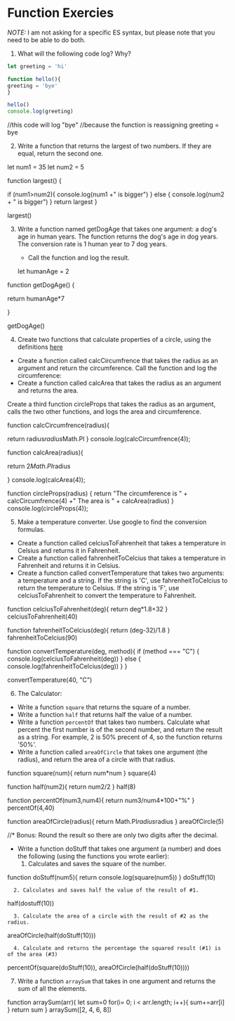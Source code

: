 # Function Exercies
_NOTE:_ I am not asking for a specific ES syntax, but please note that you need to be able to do both.

1. What will the following code log? Why?
  ```js
let greeting = 'hi'

function hello(){
  greeting = 'bye'
}

hello()
console.log(greeting)

  ```

  //this code will log "bye"
  //because the function is reassigning greeting = bye

 2. Write a function that returns the largest of two numbers. If they are equal, return the second one.


let num1 = 35
let num2 = 5

function largest() {

  if (num1>num2){
    console.log(num1 +" is bigger")
  } else {
    console.log(num2 + " is bigger")
  }
  return largest
}


largest()


 3. Write a function named getDogAge that takes one argument: a dog's age in human years. The function returns the dog's age in dog years. The conversion rate is 1 human year to 7 dog years.

    * Call the function and log the result.

    let humanAge = 2

function getDogAge() {

  return humanAge*7

  }

getDogAge()

4. Create two functions that calculate properties of a circle, using the definitions [here](http://math2.org/math/geometry/circles.htm)

  * Create a function called calcCircumfrence that takes the radius as an argument and return the circumference. Call the function and log the circumference:
  * Create a function called calcArea that takes the radius as an argument and returns the area.

Create a third function circleProps that takes the radius as an argument, calls the two other functions, and logs the area and circumference.



 function calcCircumfrence(radius){

   return radius*radius*Math.PI
 }
 console.log(calcCircumfrence(4));

 function calcArea(radius){

 return 2*Math.PI*radius

 }
 console.log(calcArea(4));

 function circleProps(radius) {
   return "The circumference is " + calcCircumfrence(4) +" The area is " + calcArea(radius)
 }
 console.log(circleProps(4));




5. Make a temperature converter. Use google to find the conversion formulas.

  * Create a function called celciusToFahrenheit that takes a temperature in Celsius and returns it in Fahrenheit.
  * Create a function called fahrenheitToCelcius that takes a temperature in Fahrenheit and returns it in Celsius.
  * Create a function called convertTemperature that takes two arguments: a temperature and a string. If the string is 'C', use fahrenheitToCelcius to return the temperature to Celsius. If the string is 'F', use celciusToFahrenheit to convert the temperature to Fahrenheit.

  function celciusToFahrenheit(deg){
return deg*1.8+32
  }
  celciusToFahrenheit(40)

  function fahrenheitToCelcius(deg){
return (deg-32)/1.8
  }
  fahrenheitToCelcius(90)

  function convertTemperature(deg, method){
if (method === "C") {
  console.log(celciusToFahrenheit(deg))
} else {
  console.log(fahrenheitToCelcius(deg))
}
  }

  convertTemperature(40, "C")


6. The Calculator:

  * Write a function `square` that returns the square of a number.
  * Write a function `half` that returns half the value of a number.
  * Write a function `percentOf` that takes two numbers. Calculate what percent the first number is of the second number, and return the result as a string. For example, 2 is 50% precent of 4, so the function returns '50%'.
  * Write a function called `areaOfCircle` that takes one argument (the radius), and return the area of a circle with that radius.

  function square(num){
    return num*num
  }
square(4)

function half(num2){
  return num2/2
}
half(8)

function percentOf(num3,num4){
  return num3/num4*100+"%"
}
percentOf(4,40)

function areaOfCircle(radius){
  return Math.PI*radius*radius
}
areaOfCircle(5)





  //* Bonus: Round the result so there are only two digits after the decimal.
  * Write a function doStuff that takes one argument (a number) and does the following (using the functions you wrote earlier):
      1. Calculates and saves the square of the number.

  function doStuff(num5){
    return console.log(square(num5))
      }
  doStuff(10)

      2. Calculates and saves half the value of the result of #1.

half(dostuff(10))

      3. Calculate the area of a circle with the result of #2 as the radius.

areaOfCircle(half(doStuff(10)))

      4. Calculate and returns the percentage the squared result (#1) is of the area (#3)

percentOf(square(doStuff(10)), areaOfCircle(half(doStuff(10))))

7. Write a function `arraySum` that takes in one argument and returns the sum of all the elements.

function arraySum(arr){
  let sum=0
for(i= 0; i < arr.length; i++){
   sum+=arr[i]
   }
   return sum
}
arraySum([2, 4, 6, 8])
